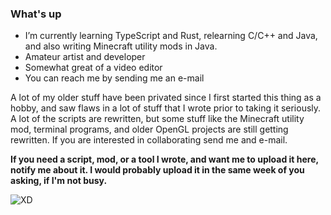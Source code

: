 ### What's up
- I’m currently learning TypeScript and Rust, relearning C/C++ and Java, and also writing Minecraft utility mods in Java.
- Amateur artist and developer
- Somewhat great of a video editor
- You can reach me by sending me an e-mail

A lot of my older stuff have been privated since I first started this thing as a hobby, and saw flaws in a lot of stuff that I wrote prior to taking it seriously. A lot of the scripts are rewritten, but some stuff like the Minecraft utility mod, terminal programs, and older OpenGL projects are still getting rewritten. If you are interested in collaborating send me and e-mail.

**If you need a script, mod, or a tool I wrote, and want me to upload it here, notify me about it. I would probably upload it in the same week of you asking, if I'm not busy.**  

![XD](https://github-readme-stats.vercel.app/api/top-langs/?username=cd-n0&theme=transparent)
<!--
**cd-n0/cd-n0** is a ✨ _special_ ✨ repository because its `README.md` (this file) appears on your GitHub profile.

Here are some ideas to get you started:

- 🔭 I’m currently working on ...
- 🌱 I’m currently learning ...
- 👯 I’m looking to collaborate on ...
- 🤔 I’m looking for help with ...
- 💬 Ask me about ...
- 📫 How to reach me: ...
- 😄 Pronouns: ...
- ⚡ Fun fact: ...
-->
